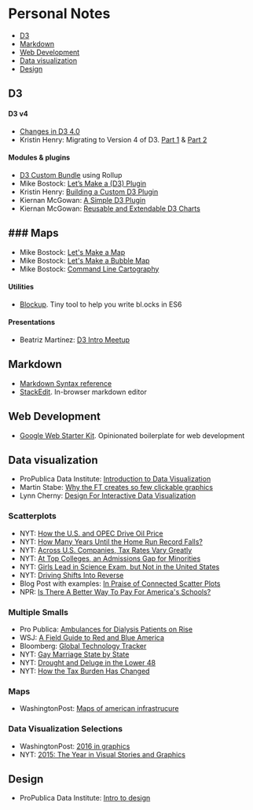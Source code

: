 # Personal Notes

* [D3](#d3)
* [Markdown](#markdown)
* [Web Development](#web-development)
* [Data visualization](#data-visualization)
* [Design](#design)


## D3

#### D3 v4
- [Changes in D3 4.0](https://github.com/d3/d3/blob/master/CHANGES.md)
- Kristin Henry: Migrating to Version 4 of D3. [Part 1](https://medium.com/state-of-analytics/migrating-to-version-4-of-d3-part1-6a5e83ce8e31#.ok3uj3jh6) & [Part 2](https://medium.com/@KristinHenry/migrating-to-version-4-of-d3-part-2-modules-packages-and-plugins-b70427552fe4#.7aj6p7d5i)

#### Modules & plugins
- [D3 Custom Bundle](https://bl.ocks.org/mbostock/bb09af4c39c79cffcde4) using Rollup 
- Mike Bostock: [Let’s Make a (D3) Plugin](https://bost.ocks.org/mike/d3-plugin/)
- Kristin Henry: [Building a Custom D3 Plugin](https://github.com/KristinHenry/learning-d3.v4/tree/master/tutorial-start-with-plugin-src)
- Kiernan McGowan: [A Simple D3 Plugin](https://537.io/a-simple-d3-plugin/)
- Kiernan McGowan: [Reusable and Extendable D3 Charts](https://537.io/reusable-and-extendable-d3-charts/)

### Maps
- 
- Mike Bostock: [Let's Make a Map](https://bost.ocks.org/mike/map/)
- Mike Bostock: [Let's Make a Bubble Map](https://bost.ocks.org/mike/bubble-map/)
- Mike Bostock: [Command Line Cartography](https://medium.com/@mbostock/command-line-cartography-part-1-897aa8f8ca2c#.xa47olhrg)

#### Utilities
- [Blockup](https://github.com/gabrielflorit/blockup). Tiny tool to help you write bl.ocks in ES6 

#### Presentations
- Beatriz Martínez: [D3 Intro Meetup](https://github.com/maritrinez/intro_d3_meetup/blob/master/d3_intro_meetup.pdf)


## Markdown

- [Markdown Syntax reference](http://commonmark.org/help/)
- [StackEdit](https://stackedit.io/). In-browser markdown editor


## Web Development

- [Google Web Starter Kit](https://github.com/google/web-starter-kit). Opinionated boilerplate for web development


## Data visualization
- ProPublica Data Institute: [Introduction to Data Visualization](https://projects.propublica.org/graphics/images/data-institute/presentations/intro-to-datavis.pdf)
- Martin Stabe: [Why the FT creates so few clickable graphics](https://www.ft.com/content/c62b21c6-7feb-11e6-8e50-8ec15fb462f4)
- Lynn Cherny: [Design For Interactive Data Visualization](http://ghostweather.slides.com/lynncherny/deck-8#/)

### Scatterplots
- NYT: [How the U.S. and OPEC Drive Oil Price](http://www.nytimes.com/interactive/2015/09/30/business/how-the-us-and-opec-drive-oil-prices.html)
- NYT: [How Many Years Until the Home Run Record Falls?](http://www.nytimes.com/interactive/2015/04/03/sports/baseball/mlb-records.html)
- NYT: [Across U.S. Companies, Tax Rates Vary Greatly](http://www.nytimes.com/interactive/2013/05/25/sunday-review/corporate-taxes.html?ref=sunday)
- NYT: [At Top Colleges, an Admissions Gap for Minorities](http://www.nytimes.com/interactive/2013/05/07/education/college-admissions-gap.html)
- NYT: [Girls Lead in Science Exam, but Not in the United States](http://www.nytimes.com/interactive/2013/02/04/science/girls-lead-in-science-exam-but-not-in-the-united-states.html)
- NYT: [Driving Shifts Into Reverse](http://4.bp.blogspot.com/-hKr9ETXwdj4/UFjJWm7daEI/AAAAAAAAAxI/O5EMLZTu5Zw/s1600/02metrics-popup-v3.jpg)
- Blog Post with examples: [In Praise of Connected Scatter Plots](http://www.dundas.com/support/blog/in-praise-of-connected-scatter-plots)
- NPR: [Is There A Better Way To Pay For America's Schools?](http://www.npr.org/2016/05/01/476224759/is-there-a-better-way-to-pay-for-americas-schools)

### Multiple Smalls
- Pro Publica: [Ambulances for Dialysis Patients on Rise](https://projects.propublica.org/graphics/ambulances)
- WSJ: [A Field Guide to Red and Blue America](http://graphics.wsj.com/elections/2016/field-guide-red-blue-america/)
- Bloomberg: [Global Technology Tracker](http://www.bloomberg.com/graphics/global-technology-companies/?utm_content=graphics&utm_campaign=socialflow-organic&utm_source=twitter&utm_medium=social&cmpid%3D=socialflow-twitter-graphics)
- NYT: [Gay Marriage State by State](http://www.nytimes.com/interactive/2015/03/04/us/gay-marriage-state-by-state.html)
- NYT: [Drought and Deluge in the Lower 48](http://www.nytimes.com/interactive/2012/08/11/sunday-review/drought-history.html)
- NYT: [How the Tax Burden Has Changed](http://www.nytimes.com/interactive/2012/11/30/us/tax-burden.html)

### Maps
- WashingtonPost: [Maps of american infrastrucure](https://www.washingtonpost.com/graphics/national/maps-of-american-infrastrucure/)

### Data Visualization Selections
- WashingtonPost: [2016 in graphics](https://www.washingtonpost.com/graphics/national/2016-in-graphics/)
- NYT: [2015: The Year in Visual Stories and Graphics](http://www.nytimes.com/interactive/2015/us/year-in-interactive-storytelling.html)

## Design

- ProPublica Data Institute: [Intro to design](https://propublica.s3.amazonaws.com/projects/datainstitute/lena/designforj/designforj.html)
